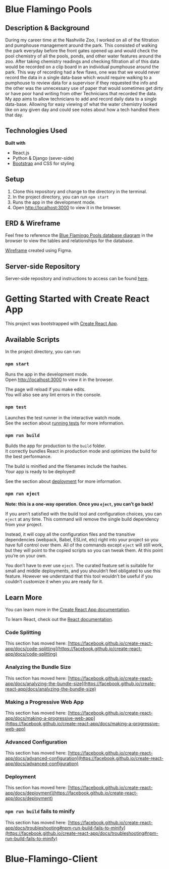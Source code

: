 # Blue Flamingo Pools

## Description & Background

During my career time at the Nashville Zoo, I worked on all of the filtration and pumphouse management around the park. This consisted of walking the park everyday before the front gates opened up and would check the pool chemistry of all the pools, ponds, and other water features around the zoo. After taking chemistry readings and checking filtration all of this data would be recorded on a clip board in an individual pumphouse around the park. This way of recording had a few flaws, one was that we would never record the data in a single data-base which would require walking to a pumphouse to review data for a supervisor if they requested the info and the other was the unnecessary use of paper that would sometimes get dirty or have poor hand writing from other Technicians that recorded the data. My app aims to allow technicians to add and record daily data to a single data-base. Allowing for easy viewing of what the water chemistry looked like on any given day and could see notes about how a tech handled them that day. 

## Technologies Used

<b>Built with</b>
- React.js
- Python & Django (sever-side)
- [Bootstrap](https://getbootstrap.com/) and CSS for styling

## Setup

1. Clone this repository and change to the directory in the terminal.
2. In the project directory, you can run `npm start`
3. Runs the app in the development mode.
4. Open [http://localhost:3000](http://localhost:3000) to view it in the browser.

## ERD & Wireframe

Feel free to reference the [Blue Flamingo Pools database diagram](https://dbdiagram.io/d/60bf9eecb29a09603d1886e8) in the browser to view the tables and relationships for the database.

[Wireframe](https://www.figma.com/file/CE23GGztli8I5MzHiJMtau/Blue-Flamingo-Pool-Care?node-id=0%3A1) created using Figma.

## Server-side Repository

Server-side repository and instructions to access can be found [here](https://github.com/daprieu/Blue-Flamingo-Server).


# Getting Started with Create React App

This project was bootstrapped with [Create React App](https://github.com/facebook/create-react-app).

## Available Scripts

In the project directory, you can run:

### `npm start`

Runs the app in the development mode.\
Open [http://localhost:3000](http://localhost:3000) to view it in the browser.

The page will reload if you make edits.\
You will also see any lint errors in the console.

### `npm test`

Launches the test runner in the interactive watch mode.\
See the section about [running tests](https://facebook.github.io/create-react-app/docs/running-tests) for more information.

### `npm run build`

Builds the app for production to the `build` folder.\
It correctly bundles React in production mode and optimizes the build for the best performance.

The build is minified and the filenames include the hashes.\
Your app is ready to be deployed!

See the section about [deployment](https://facebook.github.io/create-react-app/docs/deployment) for more information.

### `npm run eject`

**Note: this is a one-way operation. Once you `eject`, you can’t go back!**

If you aren’t satisfied with the build tool and configuration choices, you can `eject` at any time. This command will remove the single build dependency from your project.

Instead, it will copy all the configuration files and the transitive dependencies (webpack, Babel, ESLint, etc) right into your project so you have full control over them. All of the commands except `eject` will still work, but they will point to the copied scripts so you can tweak them. At this point you’re on your own.

You don’t have to ever use `eject`. The curated feature set is suitable for small and middle deployments, and you shouldn’t feel obligated to use this feature. However we understand that this tool wouldn’t be useful if you couldn’t customize it when you are ready for it.

## Learn More

You can learn more in the [Create React App documentation](https://facebook.github.io/create-react-app/docs/getting-started).

To learn React, check out the [React documentation](https://reactjs.org/).

### Code Splitting

This section has moved here: [https://facebook.github.io/create-react-app/docs/code-splitting](https://facebook.github.io/create-react-app/docs/code-splitting)

### Analyzing the Bundle Size

This section has moved here: [https://facebook.github.io/create-react-app/docs/analyzing-the-bundle-size](https://facebook.github.io/create-react-app/docs/analyzing-the-bundle-size)

### Making a Progressive Web App

This section has moved here: [https://facebook.github.io/create-react-app/docs/making-a-progressive-web-app](https://facebook.github.io/create-react-app/docs/making-a-progressive-web-app)

### Advanced Configuration

This section has moved here: [https://facebook.github.io/create-react-app/docs/advanced-configuration](https://facebook.github.io/create-react-app/docs/advanced-configuration)

### Deployment

This section has moved here: [https://facebook.github.io/create-react-app/docs/deployment](https://facebook.github.io/create-react-app/docs/deployment)

### `npm run build` fails to minify

This section has moved here: [https://facebook.github.io/create-react-app/docs/troubleshooting#npm-run-build-fails-to-minify](https://facebook.github.io/create-react-app/docs/troubleshooting#npm-run-build-fails-to-minify)
# Blue-Flamingo-Client

